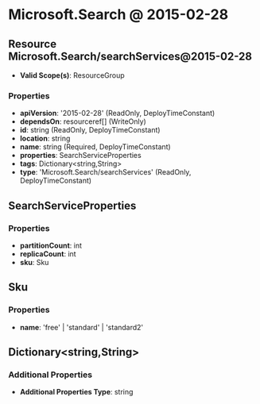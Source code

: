 # Microsoft.Search @ 2015-02-28

## Resource Microsoft.Search/searchServices@2015-02-28
* **Valid Scope(s)**: ResourceGroup
### Properties
* **apiVersion**: '2015-02-28' (ReadOnly, DeployTimeConstant)
* **dependsOn**: resourceref[] (WriteOnly)
* **id**: string (ReadOnly, DeployTimeConstant)
* **location**: string
* **name**: string (Required, DeployTimeConstant)
* **properties**: SearchServiceProperties
* **tags**: Dictionary<string,String>
* **type**: 'Microsoft.Search/searchServices' (ReadOnly, DeployTimeConstant)

## SearchServiceProperties
### Properties
* **partitionCount**: int
* **replicaCount**: int
* **sku**: Sku

## Sku
### Properties
* **name**: 'free' | 'standard' | 'standard2'

## Dictionary<string,String>
### Additional Properties
* **Additional Properties Type**: string

